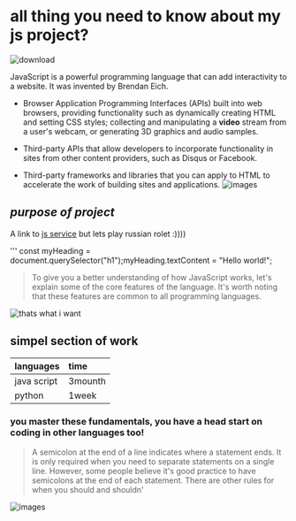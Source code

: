# all thing you need to know about my js project?
![download](https://github.com/user-attachments/assets/a5b2dd1c-4558-48d8-9113-156536a0cb7d)

JavaScript is a powerful programming language that can add interactivity to a website. It was invented by Brendan Eich.
- Browser Application Programming Interfaces (APIs) built into web browsers, providing functionality such as dynamically creating HTML and setting CSS styles; collecting and manipulating a **video** stream from a user's webcam, or generating 3D graphics and audio samples.
- Third-party APIs that allow developers to incorporate functionality in sites from other content providers, such as Disqus or Facebook.

- Third-party frameworks and libraries that you can apply to HTML to accelerate the work of building sites and applications.
![images](https://github.com/user-attachments/assets/5672cfb7-6d92-49ba-992a-dcff6422be36)


##  *purpose of project*

A link to [js service](https://developer.mozilla.org/en-US/docs/Learn/Getting_started_with_the_web/JavaScript_basics) but lets play russian rolet :))))

''' const myHeading = document.querySelector("h1");myHeading.textContent = "Hello world!";
>To give you a better understanding of how JavaScript works, let's explain some of the core features of the language. It's worth noting that these features are common to all programming languages.

![thats what i want](https://github.com/user-attachments/assets/afcee24b-ad5a-4709-916c-e8ef2954a42b)

## simpel section of work

|languages| time|
|:---------|:---------|
|java script|3mounth|
|python|1week|

###  you master these fundamentals, you have a head start on coding in other languages too!
>A semicolon at the end of a line indicates where a statement ends. It is only required when you need to separate statements on a single line. However, some people believe it's good practice to have semicolons at the end of each statement. There are other rules for when you should and shouldn'
>
![images](https://github.com/user-attachments/assets/7d403ec8-5eb0-48c0-ae03-c3270b4a9969)

